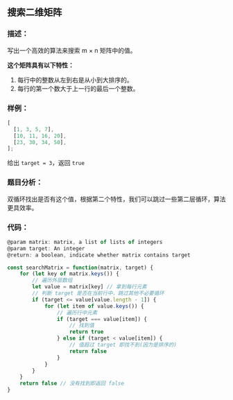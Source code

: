 ## **搜索二维矩阵**

### **描述：**

写出一个高效的算法来搜索 m × n 矩阵中的值。

**这个矩阵具有以下特性：**

1. 每行中的整数从左到右是从小到大排序的。
2. 每行的第一个数大于上一行的最后一个整数。

### **样例：**

```js
[
  [1, 3, 5, 7],
  [10, 11, 16, 20],
  [23, 30, 34, 50],
];
```

给出 `target = 3`，返回 `true`

### **题目分析：**

双循环找出是否有这个值，根据第二个特性，我们可以跳过一些第二层循环，算法更具效率。

### 代码：

```js
@param matrix: matrix, a list of lists of integers
@param target: An integer
@return: a boolean, indicate whether matrix contains target

const searchMatrix = function(matrix, target) {
    for (let key of matrix.keys()) {
        // 遍历外层数组
        let value = matrix[key] // 拿到每行元素
        // 判断 target 是否在当前行中，跳过其他不必要循环
        if (target <= value[value.length - 1]) {
            for (let item of value.keys()) {
                // 遍历行中元素
                if (target === value[item]) {
                    // 找到值
                    return true
                } else if (target < value[item]) {
                    // 值超过 target 即找不到(因为是排序的)
                    return false
                }
            }
        }
    }
    return false // 没有找到即返回 false
}
```
